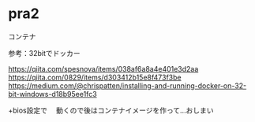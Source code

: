 # pra2
コンテナ

参考：32bitでドッカー

https://qiita.com/spesnova/items/038af6a8a4e401e3d2aa
https://qiita.com/0829/items/d303412b15e8f473f3be
https://medium.com/@chrispatten/installing-and-running-docker-on-32-bit-windows-d18b95ee1fc3


+bios設定で
　動くので後はコンテナイメージを作って…おしまい

